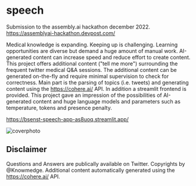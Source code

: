 # speech

Submission to the assembly.ai hackathon december 2022. https://assemblyai-hackathon.devpost.com/

Medical knowledge is expanding. Keeping up is challenging. Learning opportunities are diverse but demand a huge amount of manual work. AI-generated content can increase speed and reduce effort to create content. This project offers additional content ("tell me more") surrounding the frequent twitter medical Q&A sessions. The additional content can be generated on-the-fly and require minimal supervision to check for correctness. Main part is the parsing of topics (i.e. tweets) and generating content using the https://cohere.ai/ API. In addition a streamlit frontend is provided. This project gave an impression of the possibilities of AI-generated content and huge language models and parameters such as temperature, tokens and presence penalty.

https://bsenst-speech-app-as8uoq.streamlit.app/

![coverphoto](https://user-images.githubusercontent.com/8211411/206901237-404ee004-13d5-47be-8d9e-5e8a6ee5866c.png)

## Disclaimer

Questions and Answers are publically available on Twitter. Copyrights by @Knowmedge. Additional content automatically generated using the https://cohere.ai/ API.
